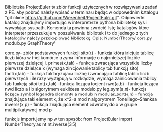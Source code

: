 Biblioteka ProjectEuler to zbiór funkcji użytecznych w rozwiązywaniu zadań z PE.
Aby pobrać należy wpisać w terminalu będąc w odpowednim katalogu "git clone https://github.com/Wesenheit/ProjectEuler.git".
Odpowiedni katalog znajdujemy importując w interpreterze pythona bibliotekę sys i wywołując sys.path. Komenda ta powinna zwrócić listę katalogów które interpreter
przeszukuje w poszukiwaniu bibliotek i to do jednego z tych katalogów należy przekopiować bibliotekę.
Opis:
NumberTheory/
	core.py
	modulo.py
GraphTheory/

core.py- zbiór podstawowych funkcji
	sito(x) - funkcja która inicjuje tablicę liczb która w i-tej komórce trzyma informację o najmniejszej liczbie pierwszej dzielącej i.
	primes(x,tab) - funkcja zwracająca wszystkie liczby pierwsze dzielące x (wymaga zinicjowanie tablicy tab funkcją sito)
	fact(x,tab) - funkcja faktoryzujaca liczbę (zwracająca tablicę tablic liczb pierwszych i ile razy występują w rozkłądzie,
        wymaga zainicjowania tablicy tab funkcją sito)
	tot(x,tab) -funkcja licząca tocjent
	nwd(a,b) - funkcja licząca nwd liczb a i b algorytmem euklidesa
modulo.py
	leg_sym(a,n)- funkcja licząca symbol legandra elementu a modulo n
	modular_sqrt(a,n) - funkcja znajdująca taki element x, że x^2=a mod n algorytmem Tonelliego–Shanksa
	inverse(x,p) - funkcja znajdująca element odwrotny do x w grupie multiplikatywnej mod p


funkcje importujemy np w ten sposób:
from ProjectEuler import NumberTheory as nt
nt.inverse(3,5)
